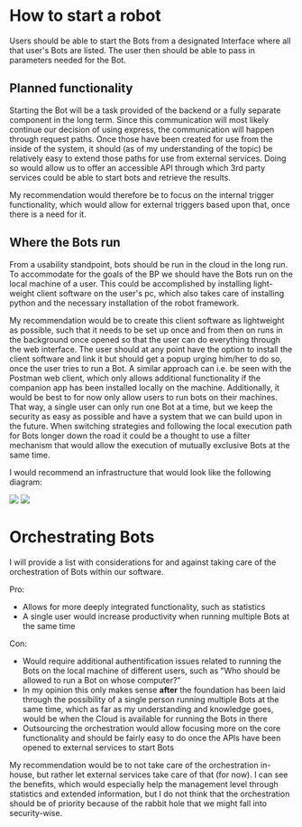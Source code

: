 # How to start a robot
Users should be able to start the Bots from a designated Interface where all that user's Bots are listed. The user then should be able to pass in parameters needed for the Bot.

## Planned functionality
Starting the Bot will be a task provided of the backend or a fully separate component in the long term. Since this communication will most likely continue our decision of using express, the communication will happen through request paths.
Once those have been created for use from the inside of the system, it should (as of my understanding of the topic) be relatively easy to extend those paths for use from external services.
Doing so would allow us to offer an accessible API through which 3rd party services could be able to start bots and retrieve the results.

My recommendation would therefore be to focus on the internal trigger functionality, which would allow for external triggers based upon that, once there is a need for it.

## Where the Bots run
From a usability standpoint, bots should be run in the cloud in the long run. To accommodate for the goals of the BP we should have the Bots run on the local machine of a user.
This could be accomplished by installing light-weight client software on the user's pc, which also takes care of installing python and the necessary installation of the robot framework.

My recommendation would be to create this client software as lightweight as possible, such that it needs to be set up once and from then on runs in the background once opened so that the user can do everything through the web interface.
The user should at any point have the option to install the client software and link it but should get a popup urging him/her to do so, once the user tries to run a Bot. A similar approach can i.e. be seen with the Postman web client, which only allows additional functionality if the companion app has been installed locally on the machine.
Additionally, it would be best to for now only allow users to run bots on their machines. That way, a single user can only run one Bot at a time, but we keep the security as easy as possible and have a system that we can build upon in the future.
When switching strategies and following the local execution path for Bots longer down the road it could be a thought to use a filter mechanism that would allow the execution of mutually exclusive Bots at the same time.

I would recommend an infrastructure that would look like the following diagram:

![](https://i.imgur.com/OV6onHa.png)
![](https://i.imgur.com/dMtsdwm.png)


# Orchestrating Bots
I will provide a list with considerations for and against taking care of the orchestration of Bots within our software.

Pro:
* Allows for more deeply integrated functionality, such as statistics
* A single user would increase productivity when running multiple Bots at the same time

Con:
* Would require additional authentification issues related to running the Bots on the local machine of different users, such as "Who should be allowed to run a Bot on whose computer?"
* In my opinion this only makes sense **after** the foundation has been laid through the possibility of a single person running multiple Bots at the same time, which as far as my understanding and knowledge goes, would be when the Cloud is available for running the Bots in there
* Outsourcing the orchestration would allow focusing more on the core functionality and should be fairly easy to do once the APIs have been opened to external services to start Bots

My recommendation would be to not take care of the orchestration in-house, but rather let external services take care of that (for now). I can see the benefits, which would especially help the management level through statistics and extended information, but I do not think that the orchestration should be of priority because of the rabbit hole that we might fall into security-wise.
